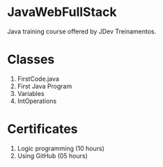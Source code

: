 # JavaWebFullStack
Java training course offered by JDev Treinamentos.

# Classes
1. FirstCode.java
2. First Java Program
3. Variables
4. IntOperations

# Certificates
1. Logic programming (10 hours)
2. Using GitHub (05 hours)
